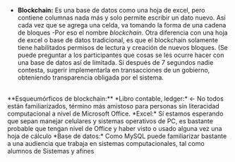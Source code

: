 - **Blockchain:** Es una base de datos como una hoja de excel, pero contiene columnas nada más y solo permite escribir un dato nuevo.
Así cada vez que se agrega una celda, va tomando la forma de una cadena de bloques -Por eso el nombre *blockchain*.
Otra diferencia con una hoja de excel o base de datos tradicional, es que el blockchain solamente tiene habilitados permisos de lectura y creación de nuevos bloques.
(Se puede preguntar a los participantes que cosas se les ocurre hacer con una base de datos así de limitada. Sí después de 7 segundos nadie contesta, sugerir implementarla en transacciones de un gobierno, obteniendo transparencia obligada por el sistema.
<br>
**Esqueumórficos de blockchain:** 
*Libro contable, ledger:* <- No todos están familiarizados, término más amistoso para personas sin literacidad computacional a nivel de Microsoft Office.
*Excel:* Sí estamos esperando que sepan manejar celulares y sistemas operativos de PC, es bastante probable que tengan nivel de Office y haber visto o usado alguna vez una hoja de cálculo
*Base de datos:* Como MySQL puede familiarizar bastante a una audiencia que trabaja en sistemas computacionales, tal como alumnos de Sistemas y afines
